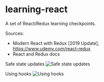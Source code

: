 # learning-react
A set of React/Redux learning checkpoints.

Sources: 
- Modern React with Redux [2019 Update], https://www.udemy.com/react-redux
- React and Redux docs

Safe state updates
![Safe state updates](https://res.cloudinary.com/app-core/image/upload/v1565868080/dev/safe-state-updates.png)

Using hooks
![Using hooks](https://res.cloudinary.com/app-core/image/upload/h_400/v1565868079/dev/using-hooks.png)
